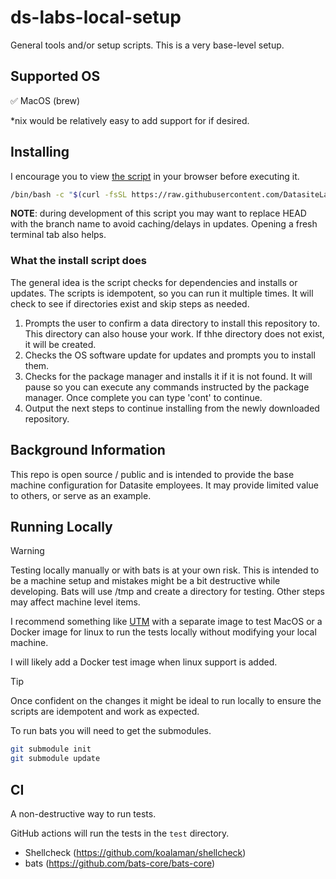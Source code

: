 # ds-labs-local-setup

General tools and/or setup scripts. This is a very base-level setup.

## Supported OS

✅ MacOS (brew)

*nix would be relatively easy to add support for if desired.

## Installing

I encourage you to view [the script](https://raw.githubusercontent.com/DatasiteLabs/ds-labs-local-setup/HEAD/install.sh) in your browser before executing it.

```bash
/bin/bash -c "$(curl -fsSL https://raw.githubusercontent.com/DatasiteLabs/ds-labs-local-setup/HEAD/install.sh)"
```

**NOTE**: during development of this script you may want to replace HEAD with the branch name to avoid caching/delays in updates. Opening a fresh terminal tab also helps.

### What the install script does

The general idea is the script checks for dependencies and installs or updates. The scripts is idempotent, so you can run it multiple times. It will check to see if directories exist and skip steps as needed. 

1. Prompts the user to confirm a data directory to install this repository to. This directory can also house your work. If thhe directory does not exist, it will be created.
1. Checks the OS software update for updates and prompts you to install them.
1. Checks for the package manager and installs it if it is not found. It will pause so you can execute any commands instructed by the package manager. Once complete you can type 'cont' to continue.
1. Output the next steps to continue installing from the newly downloaded repository.

## Background Information

This repo is open source / public and is intended to provide the base machine configuration for Datasite employees. It may provide limited value to others, or serve as an example.

## Running Locally

> [!WARNING]
> Testing locally manually or with bats is at your own risk. This is intended to be a machine setup and mistakes might be a bit destructive while developing. Bats will use /tmp and create a directory for testing. Other steps may affect machine level items.

I recommend something like [UTM](https://mac.getutm.app/) with a separate image to test MacOS or a Docker image for linux to run the tests locally without modifying your local machine.

I will likely add a Docker test image when linux support is added.

> [!TIP]
>Once confident on the changes it might be ideal to run locally to ensure the scripts are idempotent and work as expected.

To run bats you will need to get the submodules.

```bash
git submodule init
git submodule update
```

## CI

A non-destructive way to run tests.

GitHub actions will run the tests in the `test` directory.

- Shellcheck (https://github.com/koalaman/shellcheck)
- bats (https://github.com/bats-core/bats-core)

